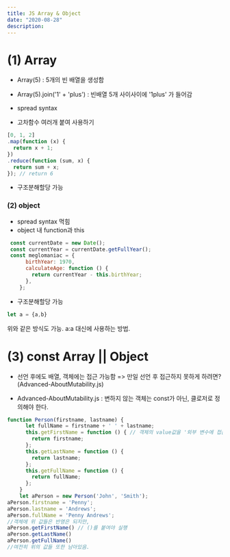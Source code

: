 ```yaml
---
title: JS Array & Object
date: "2020-08-28"
description: 
---
```

# (1) Array
- Array(5) : 5개의 빈 배열을 생성함
- Array(5).join('1' + 'plus') : 빈배열 5개 사이사이에 '1plus' 가 들어감
- spread syntax

- 고차함수 여러개 붙여 사용하기
```js
[0, 1, 2]
.map(function (x) {
  return x + 1;
})
.reduce(function (sum, x) {
  return sum + x;
}); // return 6
```
- 구조분해할당 가능


### (2) object
- spread syntax 먹힘
- object 내 function과 this
```js
 const currentDate = new Date();
 const currentYear = currentDate.getFullYear();
 const meglomaniac = {
      birthYear: 1970,
      calculateAge: function () {
        return currentYear - this.birthYear;
      },
    };
```

- 구조분해할당 가능

```js
let a = {a,b}
```
위와 같은 방식도 가능. a:a 대신에 사용하는 방법.

# (3)  const Array || Object
- 선언 후에도 배열, 객체에는 접근 가능함
	=> 만일 선언 후 접근하지 못하게 하려면? (Advanced-AboutMutability.js)

- Advanced-AboutMutability.js : 변하지 않는 객체는 const가 아닌, 클로저로 정의해야 한다.
```js
function Person(firstname, lastname) {
      let fullName = firstname + ' ' + lastname;
      this.getFirstName = function () { // 객체의 value값을 '외부 변수에 접근하는 함수'(=클로저)로 바꾸기
        return firstname;
      };
      this.getLastName = function () {
        return lastname;
      };
      this.getFullName = function () {
        return fullName;
      };
    }
    let aPerson = new Person('John', 'Smith');
aPerson.firstname = 'Penny';
aPerson.lastname = 'Andrews';
aPerson.fullName = 'Penny Andrews';
//객체에 위 값들은 반영은 되지만,
aPerson.getFirstName() // ()를 붙여야 실행
aPerson.getLastName()
aPerson.getFullName()
//여전히 위의 값들 또한 남아있음. 
```

